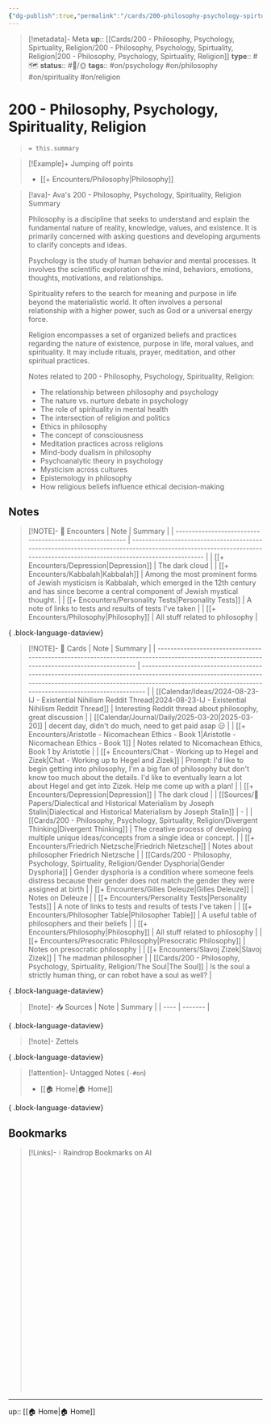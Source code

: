 ```yaml
---
{"dg-publish":true,"permalink":"/cards/200-philosophy-psychology-spirtuality-religion/200-philosophy-psychology-spirtuality-religion/","title":"Philosophy, Psychology, Spirituality, Religion"}
---
```


> [!metadata]- Meta
> **up**:: [[Cards/200 - Philosophy, Psychology, Spirtuality, Religion/200 - Philosophy, Psychology, Spirtuality, Religion\|200 - Philosophy, Psychology, Spirtuality, Religion]]
> **type**:: #🗺️ 
> **status**:: #📝/🌞
> **tags**::  #on/psychology #on/philosophy #on/spirituality #on/religion


# 200 - Philosophy, Psychology, Spirituality, Religion

> `= this.summary`

> [!Example]+ Jumping off points
> - [[+ Encounters/Philosophy\|Philosophy]]


> [!ava]- Ava's 200 - Philosophy, Psychology, Spirituality, Religion Summary
> 
> Philosophy is a discipline that seeks to understand and explain the fundamental nature of reality, knowledge, values, and existence. It is primarily concerned with asking questions and developing arguments to clarify concepts and ideas.
> 
> Psychology is the study of human behavior and mental processes. It involves the scientific exploration of the mind, behaviors, emotions, thoughts, motivations, and relationships.
> 
> Spirituality refers to the search for meaning and purpose in life beyond the materialistic world. It often involves a personal relationship with a higher power, such as God or a universal energy force.
> 
> Religion encompasses a set of organized beliefs and practices regarding the nature of existence, purpose in life, moral values, and spirituality. It may include rituals, prayer, meditation, and other spiritual practices.
> 
> Notes related to 200 - Philosophy, Psychology, Spirituality, Religion:
> 
> - The relationship between philosophy and psychology
> - The nature vs. nurture debate in psychology
> - The role of spirituality in mental health
> - The intersection of religion and politics
> - Ethics in philosophy 
> - The concept of consciousness 
> - Meditation practices across religions 
> - Mind-body dualism in philosophy 
> - Psychoanalytic theory in psychology 
> - Mysticism across cultures 
> - Epistemology in philosophy 
> - How religious beliefs influence ethical decision-making


## Notes
> [!NOTE]- 📝 Encounters
>  | Note                                                     | Summary                                                                                                                                                                |
> | -------------------------------------------------------- | ---------------------------------------------------------------------------------------------------------------------------------------------------------------------- |
> | [[+ Encounters/Depression\|Depression]]               | The dark cloud                                                                                                                                                         |
> | [[+ Encounters/Kabbalah\|Kabbalah]]                   | Among the most prominent forms of Jewish mysticism is Kabbalah, which emerged in the 12th century and has since become a central component of Jewish mystical thought. |
> | [[+ Encounters/Personality Tests\|Personality Tests]] | A note of links to tests and results of tests I've taken                                                                                                               |
> | [[+ Encounters/Philosophy\|Philosophy]]               | All stuff related to philosophy                                                                                                                                        |
> 
{ .block-language-dataview}

> [!NOTE]- 📝 Cards
>  | Note                                                                                                                                      | Summary                                                                                                                                                                                                                   |
> | ----------------------------------------------------------------------------------------------------------------------------------------- | ------------------------------------------------------------------------------------------------------------------------------------------------------------------------------------------------------------------------- |
> | [[Calendar/Ideas/2024-08-23-IJ - Existential Nihilism Reddit Thread\|2024-08-23-IJ - Existential Nihilism Reddit Thread]]              | Interesting Reddit thread about philosophy, great discussion                                                                                                                                                              |
> | [[Calendar/Journal/Daily/2025-03-20\|2025-03-20]]                                                                                      | decent day, didn't do much, need to get paid asap 😑                                                                                                                                                                      |
> | [[+ Encounters/Aristotle - Nicomachean Ethics - Book 1\|Aristotle - Nicomachean Ethics - Book 1]]                                      | Notes related to Nicomachean Ethics, Book 1 by Aristotle                                                                                                                                                                  |
> | [[+ Encounters/Chat - Working up to Hegel and Zizek\|Chat - Working up to Hegel and Zizek]]                                            | Prompt: I'd like to begin getting into philosophy, I'm a big fan of philosophy but don't know too much about the details. I'd like to eventually learn a lot about Hegel and get into Zizek. Help me come up with a plan! |
> | [[+ Encounters/Depression\|Depression]]                                                                                                | The dark cloud                                                                                                                                                                                                            |
> | [[Sources/📜 Papers/Dialectical and Historical Materialism by Joseph Stalin\|Dialectical and Historical Materialism by Joseph Stalin]] | \-                                                                                                                                                                                                                        |
> | [[Cards/200 - Philosophy, Psychology, Spirtuality, Religion/Divergent Thinking\|Divergent Thinking]]                                   | The creative process of developing multiple unique ideas/concepts from a single idea or concept.                                                                                                                          |
> | [[+ Encounters/Friedrich Nietzsche\|Friedrich Nietzsche]]                                                                              | Notes about philosopher Friedrich Nietzsche                                                                                                                                                                               |
> | [[Cards/200 - Philosophy, Psychology, Spirtuality, Religion/Gender Dysphoria\|Gender Dysphoria]]                                       | Gender dysphoria is a condition where someone feels distress because their gender does not match the gender they were assigned at birth                                                                                   |
> | [[+ Encounters/Gilles Deleuze\|Gilles Deleuze]]                                                                                        | Notes on Deleuze                                                                                                                                                                                                          |
> | [[+ Encounters/Personality Tests\|Personality Tests]]                                                                                  | A note of links to tests and results of tests I've taken                                                                                                                                                                  |
> | [[+ Encounters/Philosopher Table\|Philosopher Table]]                                                                                  | A useful table of philosophers and their beliefs                                                                                                                                                                          |
> | [[+ Encounters/Philosophy\|Philosophy]]                                                                                                | All stuff related to philosophy                                                                                                                                                                                           |
> | [[+ Encounters/Presocratic Philosophy\|Presocratic Philosophy]]                                                                        | Notes on presocratic philosophy                                                                                                                                                                                           |
> | [[+ Encounters/Slavoj Zizek\|Slavoj Zizek]]                                                                                            | The madman philosopher                                                                                                                                                                                                    |
> | [[Cards/200 - Philosophy, Psychology, Spirtuality, Religion/The Soul\|The Soul]]                                                       | Is the soul a strictly human thing, or can robot have a soul as well?                                                                                                                                                     |
> 
{ .block-language-dataview}

> [!note]- 📥 Sources
>  | Note | Summary |
> | ---- | ------- |
> 
{ .block-language-dataview}

> [!note]- Zettels
>  
{ .block-language-dataview}

> [!attention]- Untagged Notes (`-#on`)
>  - [[🏠 Home\|🏠 Home]]
> 
{ .block-language-dataview}

## Bookmarks

> [!Links]- 💧 Raindrop Bookmarks on AI
> <iframe style="border: 0; width: 100%; height: 450px;" allowfullscreen frameborder="0" src=""></iframe>

---
up:: [[🏠 Home\|🏠 Home]]

